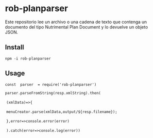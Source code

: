 # rob-planparser
Este repositorio lee un archivo o una cadena de texto que contenga un documento del tipo Nutrimental Plan Document y lo devuelve un objeto JSON.



## Install



`npm -i rob-planparser`



## Usage



`const  parser  = require('rob-planparser')`



`parser.parseFromString(resp.xmlString).then(`

​                                    `(xmlData)=>{`

​                                        `menuCreator.parse(xmlData,output/${resp.filename});`

​                                    `},error=>console.error(error)`

​                            `).catch(error=>console.log(error))`